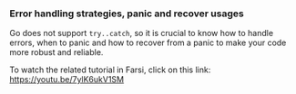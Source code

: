 ### Error handling strategies, panic and recover usages

Go does not support `try..catch`, so it is crucial to know how to handle errors, when to panic and how to recover from a panic to make your code more robust and reliable.

To watch the related tutorial in Farsi, click on this link: https://youtu.be/7ylK6ukV1SM